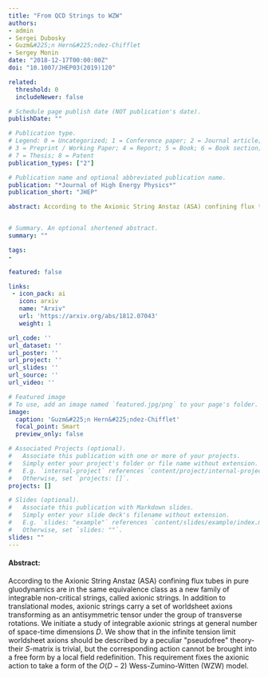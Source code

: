 ```yaml
---
title: "From QCD Strings to WZW"
authors:
- admin
- Sergei Dubosky
- Guzm&#225;n Hern&#225;ndez-Chifflet
- Sergey Monin
date: "2018-12-17T00:00:00Z"
doi: "10.1007/JHEP03(2019)120"

related: 
  threshold: 0
  includeNewer: false

# Schedule page publish date (NOT publication's date).
publishDate: ""

# Publication type.
# Legend: 0 = Uncategorized; 1 = Conference paper; 2 = Journal article;
# 3 = Preprint / Working Paper; 4 = Report; 5 = Book; 6 = Book section;
# 7 = Thesis; 8 = Patent
publication_types: ["2"]

# Publication name and optional abbreviated publication name.
publication: "*Journal of High Energy Physics*"
publication_short: "JHEP"

abstract: According to the Axionic String Anstaz (ASA) confining flux tubes in pure gluodynamics are in the same equivalence class as a new family of integrable non-critical strings, called axionic strings. In addition to translational modes, axionic strings carry a set of worldsheet axions transforming as an antisymmetric tensor under the group of transverse rotations. We initiate a study of integrable axionic strings at general number of space-time dimensions $D$. We show that in the infinite tension limit worldsheet axions should be described by a peculiar "pseudofree" theory-their $S$-matrix is trivial, but the corresponding action cannot be brought into a free form by a local field redefinition. This requirement fixes the axionic action to take a form of the $O(D−2)$ Wess-Zumino-Witten (WZW) model.


# Summary. An optional shortened abstract.
summary: ""

tags:
- 

featured: false

links:
 - icon_pack: ai
   icon: arxiv
   name: "Arxiv"
   url: 'https://arxiv.org/abs/1812.07043'
   weight: 1

url_code: ''
url_dataset: ''
url_poster: ''
url_project: ''
url_slides: ''
url_source: ''
url_video: ''

# Featured image
# To use, add an image named `featured.jpg/png` to your page's folder. 
image:
  caption: 'Guzm&#225;n Hern&#225;ndez-Chifflet'
  focal_point: Smart
  preview_only: false

# Associated Projects (optional).
#   Associate this publication with one or more of your projects.
#   Simply enter your project's folder or file name without extension.
#   E.g. `internal-project` references `content/project/internal-project/index.md`.
#   Otherwise, set `projects: []`.
projects: []

# Slides (optional).
#   Associate this publication with Markdown slides.
#   Simply enter your slide deck's filename without extension.
#   E.g. `slides: "example"` references `content/slides/example/index.md`.
#   Otherwise, set `slides: ""`.
slides: ""
---
```


#### Abstract:   
According to the Axionic String Anstaz (ASA) confining flux tubes in pure gluodynamics are in the same equivalence class as a new family of integrable non-critical strings, called axionic strings. In addition to translational modes, axionic strings carry a set of worldsheet axions transforming as an antisymmetric tensor under the group of transverse rotations. We initiate a study of integrable axionic strings at general number of space-time dimensions $D$. We show that in the infinite tension limit worldsheet axions should be described by a peculiar "pseudofree" theory-their $S$-matrix is trivial, but the corresponding action cannot be brought into a free form by a local field redefinition. This requirement fixes the axionic action to take a form of the $O(D−2)$ Wess-Zumino-Witten (WZW) model.

